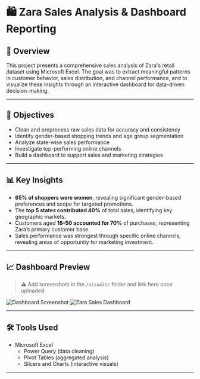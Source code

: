 # 🛍️ Zara Sales Analysis & Dashboard Reporting

## 📌 Overview

This project presents a comprehensive sales analysis of Zara's retail dataset using Microsoft Excel. The goal was to extract meaningful patterns in customer behavior, sales distribution, and channel performance, and to visualize these insights through an interactive dashboard for data-driven decision-making.

---

## 🎯 Objectives

- Clean and preprocess raw sales data for accuracy and consistency
- Identify gender-based shopping trends and age group segmentation
- Analyze state-wise sales performance
- Investigate top-performing online channels
- Build a dashboard to support sales and marketing strategies

---

## 📊 Key Insights

- **65% of shoppers were women**, revealing significant gender-based preferences and scope for targeted promotions.
- The **top 5 states contributed 40%** of total sales, identifying key geographic markets.
- Customers aged **18–50 accounted for 70%** of purchases, representing Zara’s primary customer base.
- Sales performance was strongest through specific online channels, revealing areas of opportunity for marketing investment.

---

## 📈 Dashboard Preview

> ⚠️ Add screenshots in the `/visuals/` folder and link here once uploaded:

![Dashboard Screenshot](./visuals/zara_sales_dashboard.png)
![Zara Sales Dashboard](./visuals/zara_dashboard.png)


---

## 🛠️ Tools Used

- Microsoft Excel  
  - Power Query (data cleaning)  
  - Pivot Tables (aggregated analysis)  
  - Slicers and Charts (interactive visuals)

---


